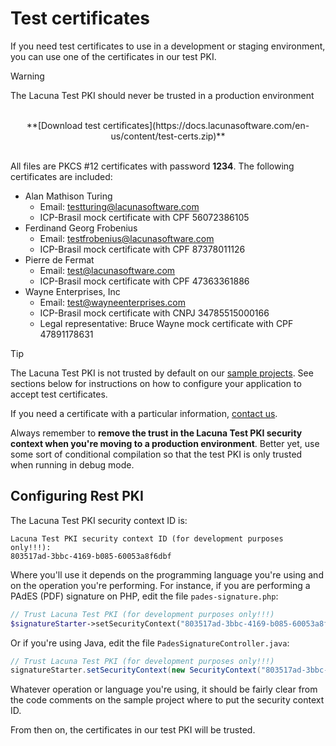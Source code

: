 ﻿# Test certificates

If you need test certificates to use in a development or staging environment, you can
use one of the certificates in our test PKI.

> [!WARNING]
> The Lacuna Test PKI should never be trusted in a production environment

<br />
<center>
**[Download test certificates](https://docs.lacunasoftware.com/en-us/content/test-certs.zip)**
</center>
<br />

All files are PKCS #12 certificates with password **1234**. The following certificates are included:

* Alan Mathison Turing
    * Email: testturing@lacunasoftware.com
    * ICP-Brasil mock certificate with CPF 56072386105
* Ferdinand Georg Frobenius
    * Email: testfrobenius@lacunasoftware.com
    * ICP-Brasil mock certificate with CPF 87378011126
* Pierre de Fermat
    * Email: test@lacunasoftware.com
    * ICP-Brasil mock certificate with CPF 47363361886
* Wayne Enterprises, Inc 
	* Email: test@wayneenterprises.com
    * ICP-Brasil mock certificate with CNPJ 34785515000166	
	* Legal representative: Bruce Wayne mock certificate with CPF 47891178631

> [!TIP]
> The Lacuna Test PKI is not trusted by default on our [sample projects](https://github.com/LacunaSoftware/PkiSuiteSamples). See
> sections below for instructions on how to configure your application to accept test certificates.

If you need a certificate with a particular information, [contact us](http://support.lacunasoftware.com/).

Always remember to **remove the trust in the Lacuna Test PKI security context when you're moving to a production environment**. Better yet, use some sort of conditional compilation so that the test PKI is only trusted when running in debug mode.

## Configuring Rest PKI

The Lacuna Test PKI security context ID is:

```
Lacuna Test PKI security context ID (for development purposes only!!!):
803517ad-3bbc-4169-b085-60053a8f6dbf
```

Where you'll use it depends on the programming language you're using and on the operation you're
performing. For instance, if you are performing a PAdES (PDF) signature on PHP, edit the file `pades-signature.php`:

```php
// Trust Lacuna Test PKI (for development purposes only!!!)
$signatureStarter->setSecurityContext("803517ad-3bbc-4169-b085-60053a8f6dbf");
```
    
Or if you're using Java, edit the file `PadesSignatureController.java`:

```java
// Trust Lacuna Test PKI (for development purposes only!!!)
signatureStarter.setSecurityContext(new SecurityContext("803517ad-3bbc-4169-b085-60053a8f6dbf"));
```
Whatever operation or language you're using, it should be fairly clear from the code comments on the sample project where to put the security context ID.

From then on, the certificates in our test PKI will be trusted.
